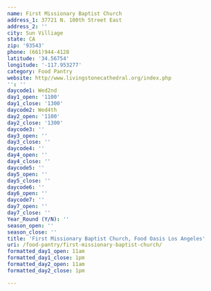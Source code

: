 ```yaml
---
name: First Missionary Baptist Church
address_1: 37721 N. 100th Street East
address_2: ''
city: Sun Villiage
state: CA
zip: '93543'
phone: (661)944-4128
latitude: '34.56754'
longitude: '-117.953277'
category: Food Pantry
website: http//www.livingstonecathedral.org/index.php
'': ''
daycode1: Wed2nd
day1_open: '1100'
day1_close: '1300'
daycode2: Wed4th
day2_open: '1100'
day2_close: '1300'
daycode3: ''
day3_open: ''
day3_close: ''
daycode4: ''
day4_open: ''
day4_close: ''
daycode5: ''
day5_open: ''
day5_close: ''
daycode6: ''
day6_open: ''
daycode7: ''
day7_open: ''
day7_close: ''
Year_Round (Y/N): ''
season_open: ''
season_close: ''
title: 'First Missionary Baptist Church, Food Oasis Los Angeles'
uri: /food-pantry/first-missionary-baptist-church/
formatted_day1_open: 11am
formatted_day1_close: 1pm
formatted_day2_open: 11am
formatted_day2_close: 1pm

---
```

